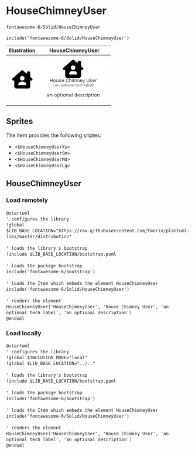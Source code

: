 # HouseChimneyUser


```text
fontawesome-6/Solid/HouseChimneyUser
```

```text
include('fontawesome-6/Solid/HouseChimneyUser')
```



| Illustration | HouseChimneyUser |
| :---: | :---: |
| ![illustration for Illustration](../../fontawesome-6/Solid/HouseChimneyUser.png) | ![illustration for HouseChimneyUser](../../fontawesome-6/Solid/HouseChimneyUser.Local.png) |



## Sprites
The item provides the following sriptes:

- `<$HouseChimneyUserXs>`
- `<$HouseChimneyUserSm>`
- `<$HouseChimneyUserMd>`
- `<$HouseChimneyUserLg>`





## HouseChimneyUser

### Load remotely
```plantuml
@startuml
' configures the library
!global $LIB_BASE_LOCATION="https://raw.githubusercontent.com/tmorin/plantuml-libs/master/distribution"

' loads the library's bootstrap
!include $LIB_BASE_LOCATION/bootstrap.puml

' loads the package bootstrap
include('fontawesome-6/bootstrap')

' loads the Item which embeds the element HouseChimneyUser
include('fontawesome-6/Solid/HouseChimneyUser')

' renders the element
HouseChimneyUser('HouseChimneyUser', 'House Chimney User', 'an optional tech label', 'an optional description')
@enduml
```

### Load locally
```plantuml
@startuml
' configures the library
!global $INCLUSION_MODE="local"
!global $LIB_BASE_LOCATION="../.."

' loads the library's bootstrap
!include $LIB_BASE_LOCATION/bootstrap.puml

' loads the package bootstrap
include('fontawesome-6/bootstrap')

' loads the Item which embeds the element HouseChimneyUser
include('fontawesome-6/Solid/HouseChimneyUser')

' renders the element
HouseChimneyUser('HouseChimneyUser', 'House Chimney User', 'an optional tech label', 'an optional description')
@enduml
```

